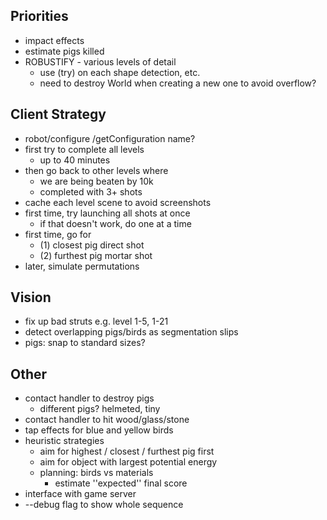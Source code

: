 
## Priorities ##

* impact effects
* estimate pigs killed
* ROBUSTIFY - various levels of detail
  * use (try) on each shape detection, etc.
  * need to destroy World when creating a new one to avoid overflow?

## Client Strategy ##
* robot/configure /getConfiguration name?
* first try to complete all levels
  * up to 40 minutes
* then go back to other levels where
  * we are being beaten by 10k
  * completed with 3+ shots
* cache each level scene to avoid screenshots
* first time, try launching all shots at once
  * if that doesn't work, do one at a time
* first time, go for
  * (1) closest pig direct shot
  * (2) furthest pig mortar shot
* later, simulate permutations

## Vision ##

* fix up bad struts e.g. level 1-5, 1-21
* detect overlapping pigs/birds as segmentation slips
* pigs: snap to standard sizes?

## Other ##

* contact handler to destroy pigs
  * different pigs? helmeted, tiny
* contact handler to hit wood/glass/stone
* tap effects for blue and yellow birds
* heuristic strategies
  * aim for highest / closest / furthest pig first
  * aim for object with largest potential energy
  * planning: birds vs materials
    * estimate ''expected'' final score
* interface with game server
* --debug flag to show whole sequence
